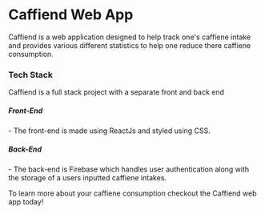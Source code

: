 # Caffiend Web App

Caffiend is a web application designed to help track one's caffiene intake and provides various different statistics to help one reduce there caffiene consumption. 
<h3>Tech Stack</h3>
<p>Caffiend is a full stack project with a separate front and back end</p>
<h5>Front-End</h5>
- The front-end is made using ReactJs and styled using CSS.
<h5>Back-End</h5>
- The back-end is Firebase which handles user authentication along with the storage of a users inputted caffiene intakes.
<br>
<p>To learn more about your caffiene consumption checkout the Caffiend web app today!</p> 

